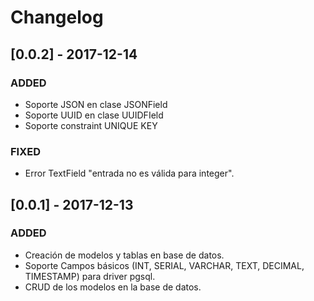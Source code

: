 # Changelog

## [0.0.2] - 2017-12-14

### ADDED

- Soporte JSON en clase JSONField
- Soporte UUID en clase UUIDFIeld
- Soporte constraint UNIQUE KEY

### FIXED

- Error TextField "entrada no es válida para integer".

## [0.0.1] - 2017-12-13

### ADDED

- Creación de modelos y tablas en base de datos.
- Soporte Campos básicos (INT, SERIAL, VARCHAR, TEXT, DECIMAL, TIMESTAMP) para driver pgsql.
- CRUD de los modelos en la base de datos.